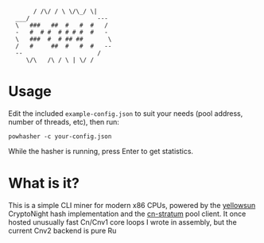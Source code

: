 

           / /\/ / \ \/\_/ \|
      ___/                   ---
      \   ###   ##  #   #  #   /
      -   #  # #  # # # #  #   -
      \   ###  #  # ## ##       \
      /   #     ##  #   #  #   --
      --                     /
         \/\   /\ / \ | \/ /



# Usage

Edit the included `example-config.json` to suit your needs (pool address,
number of threads, etc), then run:

`powhasher -c your-config.json`

While the hasher is running, press Enter to get statistics.

# What is it?

This is a simple CLI miner for modern x86 CPUs, powered by the
[yellowsun](https://github.com/kazcw/yellowsun) CryptoNight hash implementation
and the [cn-stratum](https://github.com/kazcw/cn-stratum) pool client. It once
hosted unusually fast Cn/Cnv1 core loops I wrote in assembly, but the current
Cnv2 backend is pure Ru